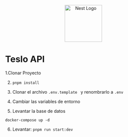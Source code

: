 <p align="center">
  <a href="http://nestjs.com/" target="blank"><img src="https://nestjs.com/img/logo-small.svg" width="120" alt="Nest Logo" /></a>
</p>


# Teslo API
1.Clonar Proyecto

2. ```pnpm install```

3. Clonar el archivo ```.env.template ``` y renombrarlo a ```.env ```

4. Cambiar las variables de entorno

5. Levantar la base de datos

```
docker-compose up -d
```

6. Levantar: ```pnpm run start:dev ```